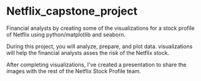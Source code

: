 # Netflix_capstone_project

Financial analysts by creating some of the visualizations for a stock profile of Netflix using python/matplotlib and seaborn.

During this project, you will analyze, prepare, and plot data. visualizations will help the financial analysts asses the risk of the Netflix stock.

After completing visualizations, I've created a presentation to share the images with the rest of the Netflix Stock Profile team.
